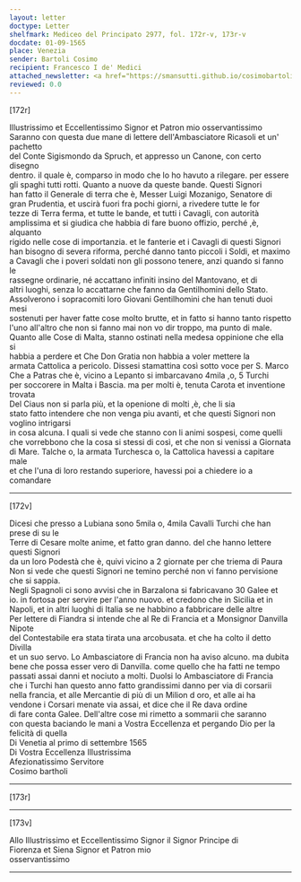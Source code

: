 ```yaml
---
layout: letter
doctype: Letter
shelfmark: Mediceo del Principato 2977, fol. 172r-v, 173r-v
docdate: 01-09-1565
place: Venezia
sender: Bartoli Cosimo
recipient: Francesco I de' Medici
attached_newsletter: <a href="https://smansutti.github.io/cosimobartoli/texts/3079_134/">3079_134</a>
reviewed: 0.0
---
```


[172r]  
  
  
Illustrissimo et Eccellentissimo Signor et Patron mio osservantissimo  
Saranno con questa due mane di lettere dell'Ambasciatore Ricasoli et un' pachetto  
del Conte Sigismondo da Spruch, et appresso un Canone, con certo disegno  
dentro. il quale è, comparso in modo che lo ho havuto a rilegare. per essere  
gli spaghi tutti rotti. Quanto a nuove da queste bande. Questi Signori  
han fatto il Generale di terra che è, Messer Luigi Mozanigo, Senatore di  
gran Prudentia, et uscirà fuori fra pochi giorni, a rivedere tutte le for  
tezze di Terra ferma, et tutte le bande, et tutti i Cavagli, con autorità  
amplissima et si giudica che habbia di fare buono offizio, perché ,è, alquanto  
rigido nelle cose di importanzia. et le fanterie et i Cavagli di questi Signori  
han bisogno di severa riforma, perché danno tanto piccoli i Soldi, et maximo  
a Cavagli che i poveri soldati non gli possono tenere, anzi quando si fanno le  
rassegne ordinarie, né accattano infiniti insino del Mantovano, et di  
altri luoghi, senza lo accattarne che fanno da Gentilhomini dello Stato.  
Assolverono i sopracomiti loro Giovani Gentilhomini che han tenuti duoi mesi  
sostenuti per haver fatte cose molto brutte, et in fatto si hanno tanto rispetto  
l'uno all'altro che non si fanno mai non vo dir troppo, ma punto di male.  
Quanto alle Cose di Malta, stanno ostinati nella medesa oppinione che ella si  
habbia a perdere et Che Don Gratia non habbia a voler mettere la  
armata Cattolica a pericolo. Dissesi stamattina così sotto voce per S. Marco  
Che a Patras che è, vicino a Lepanto si imbarcavano 4mila ,o, 5 Turchi  
per soccorere in Malta i Bascia. ma per molti è, tenuta Carota et inventione trovata  
Del Ciaus non si parla più, et la openione di molti ,è, che li sia  
stato fatto intendere che non venga piu avanti, et che questi Signori non voglino intrigarsi  
in cosa alcuna. I quali si vede che stanno con li animi sospesi, come quelli  
che vorrebbono che la cosa si stessi di così, et che non si venissi a Giornata  
di Mare. Talche o, la armata Turchesca o, la Cattolica havessi a capitare male  
et che l'una di loro restando superiore, havessi poi a chiedere io a comandare  
  
---  

[172v]  
  
  
Dicesi che presso a Lubiana sono 5mila o, 4mila Cavalli Turchi che han prese di su le  
Terre di Cesare molte anime, et fatto gran danno. del che hanno lettere questi Signori  
da un loro Podestà che è, quivi vicino a 2 giornate per che triema di Paura  
Non si vede che questi Signori ne temino perché non vi fanno pervisione che si sappia.  
Negli Spagnoli ci sono avvisi che in Barzalona si fabricavano 30 Galee et  
io. in fortosa per servire per l'anno nuovo. et credono che in Sicilia et in  
Napoli, et in altri luoghi di Italia se ne habbino a fabbricare delle altre  
Per lettere di Fiandra si intende che al Re di Francia et a Monsignor Danvilla Nipote  
del Contestabile era stata tirata una arcobusata. et che ha colto il detto Divilla  
et un suo servo. Lo Ambasciatore di Francia non ha aviso alcuno. ma dubita  
bene che possa esser vero di Danvilla. come quello che ha fatti ne tempo  
passati assai danni et nociuto a molti. Duolsi lo Ambasciatore di Francia  
che i Turchi han questo anno fatto grandissimi danno per via di corsarii  
nella francia, et alle Mercantie di più di un Milion d oro, et alle ai ha  
vendone i Corsari menate via assai, et dice che il Re dava ordine  
di fare conta Galee. Dell'altre cose mi rimetto a sommarii che saranno  
con questa baciando le mani a Vostra Eccellenza et pergando Dio per la felicità di quella  
Di Venetia al primo di settembre 1565  
Di Vostra Eccellenza Illustrissima  
Afezionatissimo Servitore  
Cosimo bartholi  
  
---  

[173r]  
  
  
  
---  

[173v]  
  
  
Allo Illustrissimo et Eccellentissimo Signor il Signor Principe di  
Fiorenza et Siena Signor et Patron mio  
osservantissimo  
  
---  

